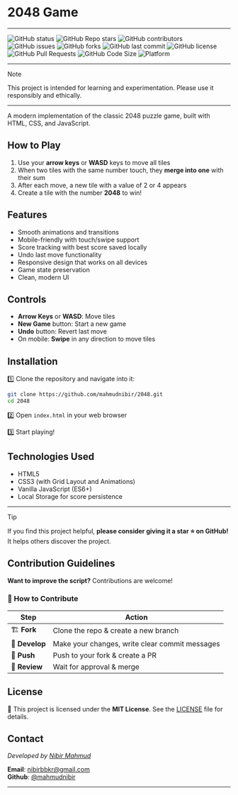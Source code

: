 # 2048 Game
---

![GitHub status](https://img.shields.io/badge/status-completed-brightgreen.svg) 
![GitHub Repo stars](https://img.shields.io/github/stars/mahmudnibir/2048?style=social) 
![GitHub contributors](https://img.shields.io/github/contributors/mahmudnibir/2048)
![GitHub issues](https://img.shields.io/github/issues/mahmudnibir/2048)
![GitHub forks](https://img.shields.io/github/forks/mahmudnibir/2048?style=social)
![GitHub last commit](https://img.shields.io/github/last-commit/mahmudnibir/2048)
![GitHub license](https://img.shields.io/github/license/mahmudnibir/2048)
![GitHub Pull Requests](https://img.shields.io/github/issues-pr/mahmudnibir/2048)
![GitHub Code Size](https://img.shields.io/github/languages/code-size/mahmudnibir/2048)
![Platform](https://img.shields.io/badge/platform-linux%20%7C%20macOS%20%7C%20windows-blue) 

---
> [!NOTE]
 This project is intended for learning and experimentation. Please use it responsibly and ethically.

--- 

A modern implementation of the classic 2048 puzzle game, built with HTML, CSS, and JavaScript.

## How to Play

1. Use your **arrow keys** or **WASD** keys to move all tiles
2. When two tiles with the same number touch, they **merge into one** with their sum
3. After each move, a new tile with a value of 2 or 4 appears
4. Create a tile with the number **2048** to win!

## Features

- Smooth animations and transitions
- Mobile-friendly with touch/swipe support
- Score tracking with best score saved locally
- Undo last move functionality
- Responsive design that works on all devices
- Game state preservation
- Clean, modern UI

## Controls

- **Arrow Keys** or **WASD**: Move tiles
- **New Game** button: Start a new game
- **Undo** button: Revert last move
- On mobile: **Swipe** in any direction to move tiles

## Installation

1️⃣ Clone the repository and navigate into it:  

```bash
git clone https://github.com/mahmudnibir/2048.git
cd 2048
```
2️⃣ Open `index.html` in your web browser

3️⃣ Start playing!


## Technologies Used

- HTML5
- CSS3 (with Grid Layout and Animations)
- Vanilla JavaScript (ES6+)
- Local Storage for score persistence

---

> [!TIP]
If you find this project helpful, **please consider giving it a star ⭐ on GitHub!** It helps others discover the project.  

## Contribution Guidelines  

 **Want to improve the script?** Contributions are welcome!  

### **📌 How to Contribute**  
| Step | Action |
|------|--------|
| 🏗 **Fork** | Clone the repo & create a new branch |
| 🔧 **Develop** | Make your changes, write clear commit messages |
| 📌 **Push** | Push to your fork & create a PR |
| 🚀 **Review** | Wait for approval & merge |



## License  

📝 This project is licensed under the **MIT License**. See the [LICENSE](LICENSE) file for details.  


## Contact  
*Developed by [Nibir Mahmud](https://github.com/mahmudnibir)*


**Email**: [nibirbbkr@gmail.com](mailto:nibirbbkr@gmail.com)  
**Github**: [@mahmudnibir](https://github.com/mahmudnibir)    



---
